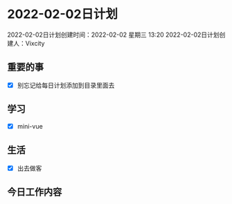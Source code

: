 # 2022-02-02日计划

2022-02-02日计划创建时间：2022-02-02 星期三  13:20
2022-02-02日计划创建人：Vixcity

## 重要的事
- [x] 别忘记给每日计划添加到目录里面去

## 学习
- [x] mini-vue

## 生活
- [x] 出去做客

## 今日工作内容
